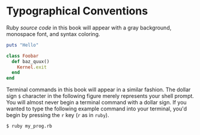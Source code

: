 # Typographical Conventions

Ruby *source code* in this book will appear with a gray background, monospace font, and syntax coloring.

```ruby
puts "Hello"

class Foobar
  def baz_quux()
    Kernel.exit
  end
end
```

Terminal commands in this book will appear in a similar fashion. The dollar sign `$` character in the following figure merely represents your shell prompt. You will almost never begin a terminal command with a dollar sign. If you wanted to type the following example command into your terminal, you'd begin by pressing the `r` key (`r` as in `ruby`).

```bash
$ ruby my_prog.rb
```

